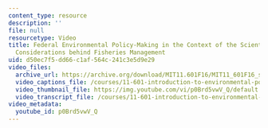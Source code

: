 ```yaml
---
content_type: resource
description: ''
file: null
resourcetype: Video
title: Federal Environmental Policy-Making in the Context of the Scientific and Political
  Considerations behind Fisheries Management
uid: d50ec7f5-dd66-c1af-564c-241c3e5d9e29
video_files:
  archive_url: https://archive.org/download/MIT11.601F16/MIT11_601F16_s01_300k.mp4
  video_captions_file: /courses/11-601-introduction-to-environmental-policy-and-planning-fall-2016/b48e9818531b59139c4a7b368f22d290_p0Brd5vwV_Q.vtt
  video_thumbnail_file: https://img.youtube.com/vi/p0Brd5vwV_Q/default.jpg
  video_transcript_file: /courses/11-601-introduction-to-environmental-policy-and-planning-fall-2016/9d7e5e1e73d8e66b7495010a58b57015_p0Brd5vwV_Q.pdf
video_metadata:
  youtube_id: p0Brd5vwV_Q
---
```

